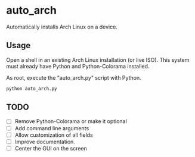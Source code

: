 # auto_arch

Automatically installs Arch Linux on a device.

## Usage

Open a shell in an existing Arch Linux installation (or live ISO). This system must already have Python and Python-Colorama installed.

As root, execute the "auto_arch.py" script with Python.

```bash
python auto_arch.py
```

## TODO

- [ ] Remove Python-Colorama or make it optional
- [ ] Add command line arguments
- [ ] Allow customization of all fields
- [ ] Improve documentation.
- [ ] Center the GUI on the screen
